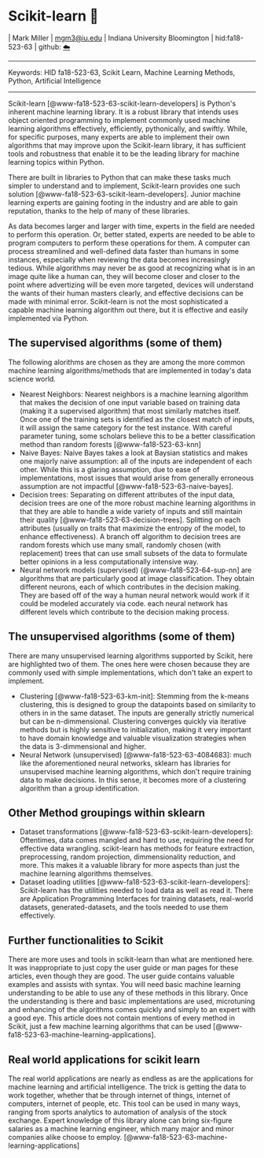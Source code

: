 # Scikit-learn :wave:

| Mark Miller
| mgm3@iu.edu
| Indiana University Bloomington
| hid:fa18-523-63
| github: [:cloud:](https://github.com/cloudmesh-community/fa18-523-63/edit/master/paper/paper.md)

---

Keywords: HID fa18-523-63, Scikit Learn, Machine Learning Methods, Python, Artificial Intelligence

---

Scikit-learn [@www-fa18-523-63-scikit-learn-developers] is Python's
inherent machine learning library. It is a robust library that 
intends uses object oriented programming to implement commonly used
machine learning algorithms effectively, efficiently, pythonically,
and swiftly. While, for specific purposes, many experts are able to
implement their own algorithms that may improve upon the Scikit-learn
library, it has sufficient tools and robustness that enable it to be 
the leading library for machine learning topics within Python.

There are built in libraries to Python that can make these tasks 
much simpler to understand and to implement, Scikit-learn provides
one such solution [@www-fa18-523-63-scikit-learn-developers]. 
Junior machine learning experts are gaining footing in the 
industry and are able to gain reputation, thanks to the help of 
many of these libraries.

As data becomes larger and larger with time, experts in the field
are needed to perform this operation. Or, better stated, experts
are needed to be able to program computers to perform these
operations for them. A computer can process streamlined and 
well-defined data faster than humans in some instances,
especially when reviewing the data becomes increasingly tedious. 
While algorithms may never be as good at recognizing what is in
an image quite like a human can, they will become closer and 
closer to the point where advertizing will be even more targeted, 
devices will understand the wants of their human masters clearly, 
and effective decisions can be made with minimal error. 
Scikit-learn is not the most sophisticated a capable machine 
learning algorithm out there, but it is effective and easily 
implemented via Python.

## The supervised algorithms (some of them)

The following alorithms are chosen as they are among the more common
machine learning algorithms/methods that are implemented in today's data
science world.

+ Nearest Neighbors: Nearest neighbors is a machine learning algorithm
that makes the decision of one input variable based on training data
(making it a supervised algorithm) that most similarly matches itself.
Once one of the training sets is identified as the closest match of
inputs, it will assign the same category for the test instance. With
careful parameter tuning, some scholars believe this to be a better
classification method than random forests [@www-fa18-523-63-knn]
+ Naive Bayes: Naive Bayes takes a look at Baysian statistics and
makes one majorly naive assumption: all of the inputs are independent
of each other. While this is a glaring assumption, due to ease of
implementations, most issues that would arise from generally erroneous
assumption are not impactful [@www-fa18-523-63-naive-bayes]. 
+ Decision trees: Separating on different attributes of the input data,
decision trees are one of the more robust machine learning algorithms
in that they are able to handle a wide variety of inputs and still
maintain their quality [@www-fa18-523-63-decision-trees]. Splitting
on each attributes (usually on traits that maximize the entropy of
the model, to enhance effectiveness). A branch off algorithm to decision
trees are random forests which use many small, randomly chosen (with
replacement) trees that can use small subsets of the data to formulate
better opinions in a less computationally intensive way.
+ Neural network models (supervised) {@www-fa18-523-64-sup-nn] are
algorithms that are particularly good at image classification. They
obtain different neurons, each of which contributes in the decision
making. They are based off of the way a human neural network would
work if it could be modeled accurately via code. each neural network
has different levels which contribute to the decision making process.

## The unsupervised algorithms (some of them)

There are many unsupervised learning algorithms supported by Scikit,
here are highlighted two of them. The ones here were chosen because
they are commonly used with simple implementations, which don't
take an expert to implement.

+ Clustering [@www-fa18-523-63-km-init]: Stemming from the k-means
clustering, this is designed to group the datapoints based on
similarity to others in in the same dataset. The inputs are
generally strictly numerical but can be n-dimmensional. Clustering
converges quickly via iterative methods but is highly sensitive
to initialization, making it very important to have domain knowledge
and valuable visualization strategies when the data is 3-dimmensional
and higher.
+ Neural Network (unsupervised) [@www-fa18-523-63-4084683]: much
like the aforementioned neural networks, sklearn has libraries for
unsupervised machine learning algorithms, which don't require
training data to make decisions. In this sense, it becomes more
of a clustering algorithm than a group identification.

## Other Method groupings within sklearn

+ Dataset transformations [@www-fa18-523-63-scikit-learn-developers]:
Oftentimes, data comes mangled and hard to use, requiring the
need for effective data wrangling. scikit-learn has methods
for feature extraction, preprocessing, random projection,
dimmensionality reduction, and more. This makes it a valuable
library for more aspects than just the machine learning algorithms
themselves. 
+ Dataset loading utilities [@www-fa18-523-63-scikit-learn-developers]:
Scikit-learn has the utilities needed to load data as well as
read it. There are Application Programming Interfaces for training
datasets, real-world datasets, generated-datasets, and the tools
needed to use them effectively.

## Further functionalities to Scikit
There are more uses and tools in scikit-learn than what are mentioned
here. It was inappropriate to just copy the user guide or man pages
for these articles, even though they are good. The user guide contains
valuable examples and assists with syntax. You will need basic machine
learning understanding to be able to use any of these methods in this
library. Once the understanding is there and basic implementations are
used, microtuning and enhancing of the algorithms comes quickly and
simply to an expert with a good eye. This article does not contain
mentions of every method in Scikit, just a few machine learning
algorithms that can be used
[@www-fa18-523-63-machine-learning-applications].

## Real world applications for scikit learn

The real world applications are nearly as endless as are the
applications for machine learning and artificial intelligence.
The trick is getting the data to work together, whether that
be through internet of things, internet of computers, internet
of people, etc. This tool can be used in many ways, ranging
from sports analytics to automation of analysis of the stock
exchange. Expert knowledge of this library alone can bring
six-figure salaries as a machine learning engineer, which
many major and minor companies alike choose to employ.
[@www-fa18-523-63-machine-learning-applications]

